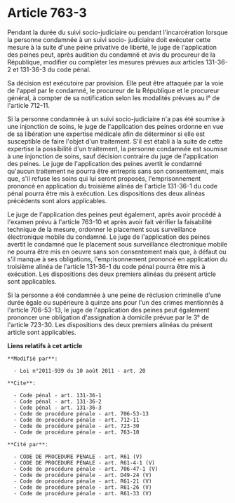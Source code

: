 # Article 763-3

Pendant la durée du suivi socio-judiciaire ou pendant l'incarcération lorsque la personne condamnée à un suivi socio-
judiciaire doit exécuter cette mesure à la suite d'une peine privative de liberté, le juge de l'application des peines peut,
après audition du condamné et avis du procureur de la République, modifier ou compléter les mesures prévues aux articles
131-36-2 et 131-36-3 du code pénal.

Sa décision est exécutoire par provision. Elle peut être attaquée par la voie de l'appel par le condamné, le procureur de la
République et le procureur général, à compter de sa notification selon les modalités prévues au l° de l'article 712-11.

Si la personne condamnée à un suivi socio-judiciaire n'a pas été soumise à une injonction de soins, le juge de l'application
des peines ordonne en vue de sa libération une expertise médicale afin de déterminer si elle est susceptible de faire l'objet
d'un traitement. S'il est établi à la suite de cette expertise la possibilité d'un traitement, la personne condamnée est
soumise à une injonction de soins, sauf décision contraire du juge de l'application des peines. Le juge de l'application des
peines avertit le condamné qu'aucun traitement ne pourra être entrepris sans son consentement, mais que, s'il refuse les
soins qui lui seront proposés, l'emprisonnement prononcé en application du troisième alinéa de l'article 131-36-1 du code
pénal pourra être mis à exécution. Les dispositions des deux alinéas précédents sont alors applicables.

Le juge de l'application des peines peut également, après avoir procédé à l'examen prévu à l'article 763-10 et après avoir
fait vérifier la faisabilité technique de la mesure, ordonner le placement sous surveillance électronique mobile du condamné.
Le juge de l'application des peines avertit le condamné que le placement sous surveillance électronique mobile ne pourra être
mis en oeuvre sans son consentement mais que, à défaut ou s'il manque à ses obligations, l'emprisonnement prononcé en
application du troisième alinéa de l'article 131-36-1 du code pénal pourra être mis à exécution. Les dispositions des deux
premiers alinéas du présent article sont applicables.

Si la personne a été condamnée à une peine de réclusion criminelle d'une durée égale ou supérieure à quinze ans pour l'un des
crimes mentionnés à l'article 706-53-13, le juge de l'application des peines peut également prononcer une obligation
d'assignation à domicile prévue par le 3° de l'article 723-30. Les dispositions des deux premiers alinéas du présent article
sont applicables.

**Liens relatifs à cet article**

	**Modifié par**:

	  - Loi n°2011-939 du 10 août 2011 - art. 20

	**Cite**:

	  - Code pénal - art. 131-36-1
	  - Code pénal - art. 131-36-2
	  - Code pénal - art. 131-36-3
	  - Code de procédure pénale - art. 706-53-13
	  - Code de procédure pénale - art. 712-11
	  - Code de procédure pénale - art. 723-30
	  - Code de procédure pénale - art. 763-10

	**Cité par**:

	  - CODE DE PROCEDURE PENALE - art. R61 (V)
	  - CODE DE PROCEDURE PENALE - art. R61-4-1 (V)
	  - Code de procédure pénale - art. 706-47-1 (V)
	  - Code de procédure pénale - art. D49-24 (V)
	  - Code de procédure pénale - art. R61-21 (V)
	  - Code de procédure pénale - art. R61-26 (V)
	  - Code de procédure pénale - art. R61-33 (V)
